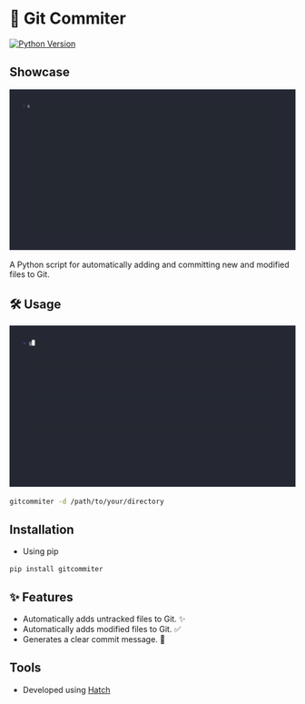 # 🚀 Git Commiter

[![Python Version](https://img.shields.io/badge/Python-3.9%2B-blue.svg)](https://www.python.org/downloads/)

## Showcase

![](media/banner.gif)

A Python script for automatically adding and committing new and modified files to Git.

## 🛠️ Usage

![](media/usecase.gif)

```bash
gitcommiter -d /path/to/your/directory
```

## Installation
- Using pip
```
pip install gitcommiter
```

## ✨ Features

- Automatically adds untracked files to Git. ✨
- Automatically adds modified files to Git. ✅
- Generates a clear commit message. 📝


## Tools
- Developed using [Hatch](https://hatch.pypa.io/latest/)